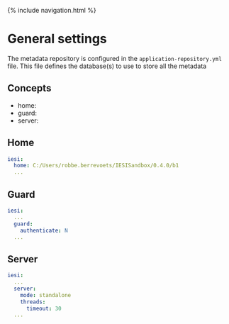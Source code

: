 {% include navigation.html %}

# General settings

The metadata repository is configured in the `application-repository.yml` file. This file defines the database(s) to use to store all the metadata

## Concepts
* home: 
* guard: 
* server:

## Home


```yaml
iesi:
  home: C:/Users/robbe.berrevoets/IESISandbox/0.4.0/b1
  ...
```

## Guard


```yaml
iesi:
  ...
  guard:
    authenticate: N
  ...
```
## Server

```yaml
iesi:
  ...
  server:
    mode: standalone
    threads:
      timeout: 30
  ...
```
